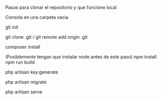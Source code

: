 Pasos para clonar el repositorio y que funcione local

Consola en una carpeta vacia

git init

git clone <link>.git / git remote add origin <link>.git

composer install

(Posiblemente tengan que instalar node antes de este paso)
npm install
npm run build 

php artisan key:generate

php artisan migrate

php artisan serve

